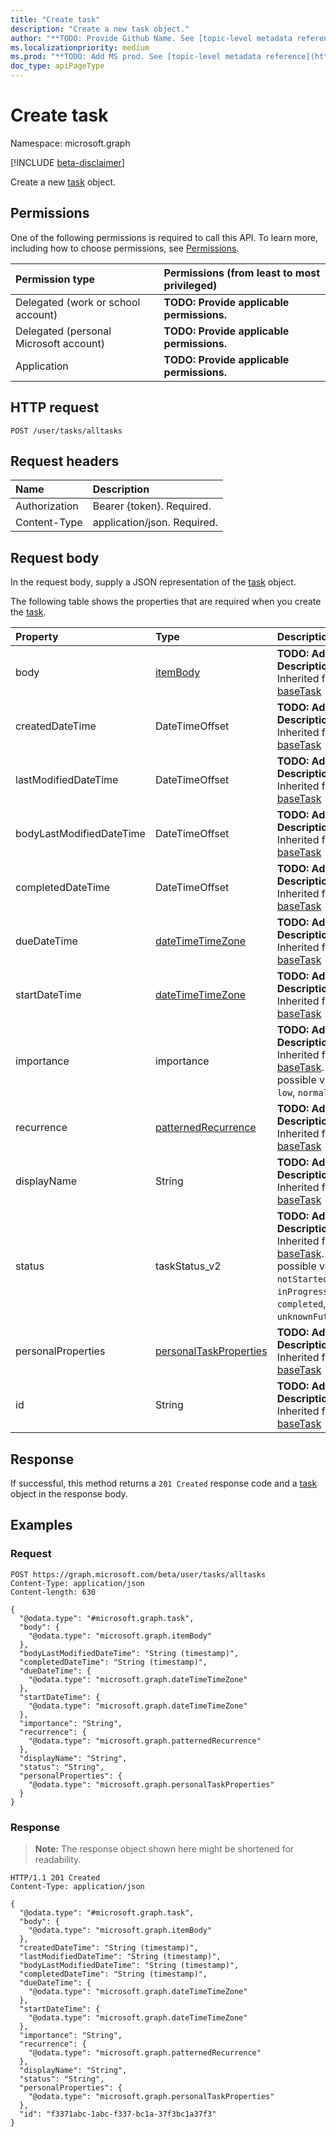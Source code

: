 ```yaml
---
title: "Create task"
description: "Create a new task object."
author: "**TODO: Provide Github Name. See [topic-level metadata reference](https://msgo.azurewebsites.net/add/document/guidelines/metadata.html#topic-level-metadata)**"
ms.localizationpriority: medium
ms.prod: "**TODO: Add MS prod. See [topic-level metadata reference](https://msgo.azurewebsites.net/add/document/guidelines/metadata.html#topic-level-metadata)**"
doc_type: apiPageType
---
```


# Create task
Namespace: microsoft.graph

[!INCLUDE [beta-disclaimer](../../includes/beta-disclaimer.md)]

Create a new [task](../resources/task.md) object.

## Permissions
One of the following permissions is required to call this API. To learn more, including how to choose permissions, see [Permissions](/graph/permissions-reference).

|Permission type|Permissions (from least to most privileged)|
|:---|:---|
|Delegated (work or school account)|**TODO: Provide applicable permissions.**|
|Delegated (personal Microsoft account)|**TODO: Provide applicable permissions.**|
|Application|**TODO: Provide applicable permissions.**|

## HTTP request

<!-- {
  "blockType": "ignored"
}
-->
``` http
POST /user/tasks/alltasks
```

## Request headers
|Name|Description|
|:---|:---|
|Authorization|Bearer {token}. Required.|
|Content-Type|application/json. Required.|

## Request body
In the request body, supply a JSON representation of the [task](../resources/task.md) object.

The following table shows the properties that are required when you create the [task](../resources/task.md).

|Property|Type|Description|
|:---|:---|:---|
|body|[itemBody](../resources/itembody.md)|**TODO: Add Description** Inherited from [baseTask](../resources/basetask.md)|
|createdDateTime|DateTimeOffset|**TODO: Add Description** Inherited from [baseTask](../resources/basetask.md)|
|lastModifiedDateTime|DateTimeOffset|**TODO: Add Description** Inherited from [baseTask](../resources/basetask.md)|
|bodyLastModifiedDateTime|DateTimeOffset|**TODO: Add Description** Inherited from [baseTask](../resources/basetask.md)|
|completedDateTime|DateTimeOffset|**TODO: Add Description** Inherited from [baseTask](../resources/basetask.md)|
|dueDateTime|[dateTimeTimeZone](../resources/datetimetimezone.md)|**TODO: Add Description** Inherited from [baseTask](../resources/basetask.md)|
|startDateTime|[dateTimeTimeZone](../resources/datetimetimezone.md)|**TODO: Add Description** Inherited from [baseTask](../resources/basetask.md)|
|importance|importance|**TODO: Add Description** Inherited from [baseTask](../resources/basetask.md). The possible values are: `low`, `normal`, `high`.|
|recurrence|[patternedRecurrence](../resources/patternedrecurrence.md)|**TODO: Add Description** Inherited from [baseTask](../resources/basetask.md)|
|displayName|String|**TODO: Add Description** Inherited from [baseTask](../resources/basetask.md)|
|status|taskStatus_v2|**TODO: Add Description** Inherited from [baseTask](../resources/basetask.md). The possible values are: `notStarted`, `inProgress`, `completed`, `unknownFutureValue`.|
|personalProperties|[personalTaskProperties](../resources/personaltaskproperties.md)|**TODO: Add Description** Inherited from [baseTask](../resources/basetask.md)|
|id|String|**TODO: Add Description** Inherited from [baseTask](../resources/basetask.md)|



## Response

If successful, this method returns a `201 Created` response code and a [task](../resources/task.md) object in the response body.

## Examples

### Request
<!-- {
  "blockType": "request",
  "name": "create_task_from_"
}
-->
``` http
POST https://graph.microsoft.com/beta/user/tasks/alltasks
Content-Type: application/json
Content-length: 630

{
  "@odata.type": "#microsoft.graph.task",
  "body": {
    "@odata.type": "microsoft.graph.itemBody"
  },
  "bodyLastModifiedDateTime": "String (timestamp)",
  "completedDateTime": "String (timestamp)",
  "dueDateTime": {
    "@odata.type": "microsoft.graph.dateTimeTimeZone"
  },
  "startDateTime": {
    "@odata.type": "microsoft.graph.dateTimeTimeZone"
  },
  "importance": "String",
  "recurrence": {
    "@odata.type": "microsoft.graph.patternedRecurrence"
  },
  "displayName": "String",
  "status": "String",
  "personalProperties": {
    "@odata.type": "microsoft.graph.personalTaskProperties"
  }
}
```


### Response
>**Note:** The response object shown here might be shortened for readability.
<!-- {
  "blockType": "response",
  "truncated": true,
  "@odata.type": "microsoft.graph.task"
}
-->
``` http
HTTP/1.1 201 Created
Content-Type: application/json

{
  "@odata.type": "#microsoft.graph.task",
  "body": {
    "@odata.type": "microsoft.graph.itemBody"
  },
  "createdDateTime": "String (timestamp)",
  "lastModifiedDateTime": "String (timestamp)",
  "bodyLastModifiedDateTime": "String (timestamp)",
  "completedDateTime": "String (timestamp)",
  "dueDateTime": {
    "@odata.type": "microsoft.graph.dateTimeTimeZone"
  },
  "startDateTime": {
    "@odata.type": "microsoft.graph.dateTimeTimeZone"
  },
  "importance": "String",
  "recurrence": {
    "@odata.type": "microsoft.graph.patternedRecurrence"
  },
  "displayName": "String",
  "status": "String",
  "personalProperties": {
    "@odata.type": "microsoft.graph.personalTaskProperties"
  },
  "id": "f3371abc-1abc-f337-bc1a-37f3bc1a37f3"
}
```

